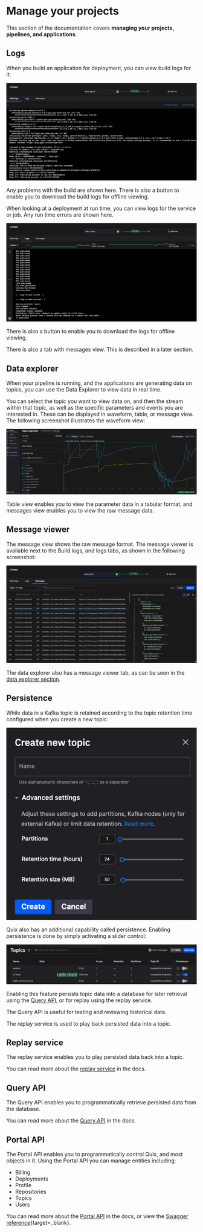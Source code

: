 # Manage your projects

This section of the documentation covers **managing your projects, pipelines, and applications**.

## Logs

When you build an application for deployment, you can view build logs for it:

![Build logs](../images/manage/build-logs.png)

Any problems with the build are shown here. There is also a button to enable you to download the build logs for offline viewing.

When looking at a deployment at run time, you can view logs for the service or job. Any run time errors are shown here.

![Logs](../images/manage/logs.png)

There is also a button to enable you to download the logs for offline viewing.

There is also a tab with messages view. This is described in a later section.

## Data explorer

When your pipeline is running, and the applications are generating data on topics, you can use the Data Explorer to view data in real time.

You can select the topic you want to view data on, and then the stream within that topic, as well as the specific parameters and events you are interested in. These can be displayed in waveform, table, or message view. The following screenshot illustrates the waveform view:

![Data explorer](../images/manage/data-explorer.png)

Table view enables you to view the parameter data in a tabular format, and messages view enables you to view the raw message data. 

## Message viewer

The message view shows the raw message format. The message viewer is available next to the Build logs, and logs tabs, as shown in the following screenshot:

![Message viewer](../images/manage/messages.png)

The data explorer also has a message viewer tab, as can be seen in the [data explorer section](#data-explorer).

## Persistence

While data in a Kafka topic is retained according to the topic retention time configured when you create a new topic:

![New topic](../images/manage/new-topic.png)

Quix also has an additional capability called persistence. Enabling persistence is done by simply activating a slider control:

![Enable persistence](../images/manage/topic-persistence.png)

Enabling this feature persists topic data into a database for later retrieval using the [Query API](../apis/query-api/overview.md), or for replay using the replay service. 

The Query API is useful for testing and reviewing historical data. 

The replay service is used to play back persisted data into a topic. 

## Replay service

The replay service enables you to play persisted data back into a topic.

You can read more about the [replay service](./replay.md) in the docs.

## Query API

The Query API enables you to programmatically retrieve persisted data from the database.

You can read more about the [Query API](../apis/query-api/overview.md) in the docs.

## Portal API

The Portal API enables you to programmatically control Quix, and most objects in it. Using the Portal API you can manage entities including:

* Billing
* Deployments
* Profile
* Repositories
* Topics
* Users

You can read more about the [Portal API](../apis/portal-api/overview.md) in the docs, or view the [Swagger reference](https://portal-api.platform.quix.io/swagger/index.html){target=_blank}.
